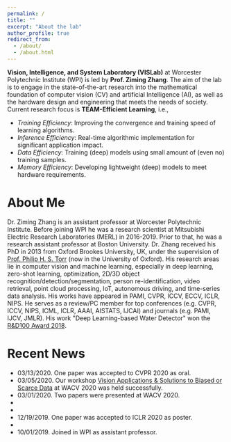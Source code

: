 ```yaml
---
permalink: /
title: ""
excerpt: "About the lab"
author_profile: true
redirect_from: 
  - /about/
  - /about.html
---
```



**Vision, Intelligence, and System Laboratory (VISLab)** at Worcester Polytechnic Institute (WPI) is led by **Prof. Ziming Zhang**. The aim of the lab is to engage in the state-of-the-art research into the mathematical foundation of computer vision (CV) and artificial Intelligence (AI), as well as the hardware design and engineering that meets the needs of society. Current research focus is **TEAM-Efficient Learning**, i.e., 
* *Training Efficiency*: Improving the convergence and training speed of learning algorithms.
* *Inference Efficiency*: Real-time algorithmic implementation for significant application impact.
* *Data Efficiency*: Training (deep) models using small amount of (even no) training samples.
* *Memory Efficiency*: Developing lightweight (deep) models to meet hardware requirements.

# About Me
Dr. Ziming Zhang is an assistant professor at Worcester Polytechnic Institute. Before joining WPI he was a research scientist at Mitsubishi Electric Research Laboratories (MERL) in 2016-2019. Prior to that, he was a research assistant professor at Boston University. Dr. Zhang received his PhD in 2013 from Oxford Brookes University, UK, under the supervision of [Prof. Philip H. S. Torr](http://www.robots.ox.ac.uk/~tvg/) (now in the University of Oxford). His research areas lie in computer vision and machine learning, especially in deep learning, zero-shot learning, optimization, 2D/3D object recognition/detection/segmentation, person re-identification, video retrieval, point cloud processing, IoT, autonomous driving, and time-series data analysis. His works have appeared in PAMI, CVPR, ICCV, ECCV, ICLR, NIPS. He serves as a review/PC member for top conferences (e.g. CVPR, ICCV, NIPS, ICML, ICLR, AAAI, AISTATS, IJCAI) and journals (e.g. PAMI, IJCV, JMLR). His work "Deep Learning-based Water Detector" won the [R&D100 Award 2018](https://www.merl.com/news/award-20181116-1254).


# Recent News
* 03/13/2020. One paper was accepted to CVPR 2020 as oral.
* 03/05/2020. Our workshop [Vision Applications & Solutions to Biased or Scarce Data](https://wvasbsd.github.io/2020/index.html) at WACV 2020 was held successfully.
* 03/01/2020. Two papers were presented at WACV 2020.
* 
* 
* 12/19/2019. One paper was accepted to ICLR 2020 as poster.
* 
* 10/01/2019. Joined in WPI as assistant professor. 

